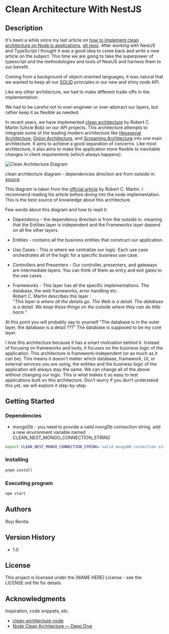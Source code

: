 # Clean Architecture With NestJS

## Description

It's been a while since my last article on [how to implement clean architecture on Node.js applications](https://betterprogramming.pub/node-clean-architecture-deep-dive-ab68e523554b), [git repo](https://github.com/royib/clean-architecture-node).
After working with NestJS and TypeScript I thought it was a good idea to come back and write a new article on the subject. This time we are going to take the superpower of typescript and the methodologies and tools of NestJS and harness them to our benefit.

Coming from a background of object-oriented languages, it was natural that we
wanted to keep all our [SOLID](https://en.wikipedia.org/wiki/SOLID) principles
in our new and shiny node API.

Like any other architecture, we had to make different trade-offs in the
implementation.

We had to be careful not to over-engineer or over-abstract our layers, but
rather keep it as flexible as needed.

In recent years, we have implemented [clean architecture](http://blog.cleancoder.com/uncle-bob/2012/08/13/the-clean-architecture.html) by Robert C. Martin (Uncle Bob) on our API projects. This architecture attempts to integrate some of the leading modern architecture like [Hexagonal Architecture](http://alistair.cockburn.us/Hexagonal+architecture), [Onion Architecture](http://jeffreypalermo.com/blog/the-onion-architecture-part-1/), and [Screaming Architecture](http://blog.cleancoders.com/2011-09-30-Screaming-Architecture) into one main architecture. It aims to achieve a good separation of concerns. Like most architecture, it also aims to make the application more flexible to inevitable changes in client requirements (which always happens).

![Clean Architecture Diagram](https://fullstackroyhome.files.wordpress.com/2019/03/cleanarchitecture.jpg)

clean architecture diagram - dependencies direction are from outside in.
[source](http://blog.cleancoder.com/uncle-bob/2012/08/13/the-clean-architecture.html)

This diagram is taken from the [official
article](https://blog.cleancoder.com/uncle-bob/2012/08/13/the-clean-architecture.html)
by Robert C. Martin. I recommend reading his article before diving into the node
implementation. This is the best source of knowledge about this architecture.

Few words about this diagram and how to read it:

- Dependency - the dependency direction is from the outside in. meaning that
    the Entities layer is independent and the Frameworks layer depend on all the
    other layers.

- Entities - contains all the business entities that construct our
    application.

- Use Cases - This is where we centralize our logic. Each use case
    orchestrates all of the logic for a specific business use case.

- Controllers and Presenters - Our controller, presenters, and gateways are
    intermediate layers. You can think of them as entry and exit gates to the
    use cases .

- Frameworks - This layer has all the specific implementations. The database,
    the web frameworks, error handling etc.  
    Robert C. Martin describes this layer :  
    *“This layer is where all the details go. The Web is a detail. The database
    is a detail. We keep these things on the outside where they can do little
    harm.”*

At this point you will probably say to yourself “The database is in the outer layer, the database is a detail ???” The database is supposed to be my core layer.

I love this architecture because it has a smart motivation behind it. Instead of
focusing on frameworks and tools, it focuses on the business logic of the
application. This architecture is framework-independent (or as much as it can
be). This means it doesn’t matter which database, framework, UI, or external services you are using, the entities and the business logic of the application
will always stay the same. We can change all of the above without changing our
logic. This is what makes it so easy to test applications built on this
architecture. Don’t worry if you don’t understand this yet, we will explore it
step-by-step.

## Getting Started

### Dependencies

- mongoDb - you need to provide a valid mongDb connection string.
add a new environment variable named CLEAN_NEST_MONGO_CONNECTION_STRING

```sh
export CLEAN_NEST_MONGO_CONNECTION_STRING='valid mongoDB connection string' 
```

### Installing

```sh
pnpm install
```

### Executing program

```sh
npm start
```

## Authors

Royi Benita

## Version History

- 1.0

## License

This project is licensed under the [NAME HERE] License - see the LICENSE.md file for details

## Acknowledgments

Inspiration, code snippets, etc.

- [clean-architecture-node](https://github.com/royib/clean-architecture-node)
- [Node Clean Architecture — Deep Dive](https://betterprogramming.pub/node-clean-architecture-deep-dive-ab68e523554b)
